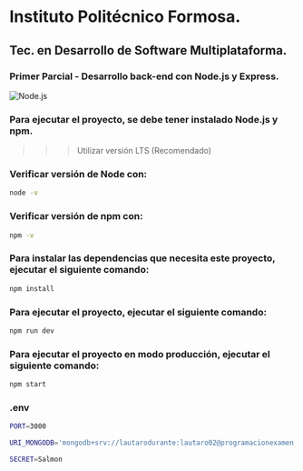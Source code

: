 # Instituto Politécnico Formosa.
## Tec. en Desarrollo de Software Multiplataforma.

### Primer Parcial - Desarrollo back-end con __Node.js__ y **Express**.


![Node.js](https://res.cloudinary.com/practicaldev/image/fetch/s--KkScstnJ--/c_imagga_scale,f_auto,fl_progressive,h_420,q_auto,w_1000/https://dev-to-uploads.s3.amazonaws.com/uploads/articles/zojuy79lo3fn3qdt7g6p.png)

### Para ejecutar el proyecto, se debe tener instalado __Node.js__ y __npm__.

>>> Utilizar versión LTS (Recomendado)

### Verificar versión de Node con:
```bash
node -v
```

### Verificar versión de npm con:
```bash	
npm -v
```

### Para instalar las dependencias que necesita este proyecto, ejecutar el siguiente comando:

```bash
npm install
```

### Para ejecutar el proyecto, ejecutar el siguiente comando:

```bash
npm run dev
```

### Para ejecutar el proyecto en modo producción, ejecutar el siguiente comando:

```bash
npm start
```

### .env

```bash
PORT=3000

URI_MONGODB='mongodb+srv://lautarodurante:lautaro02@programacionexamen.b7jnmam.mongodb.net/user?retryWrites=true&w=majority'

SECRET=Salmon
```